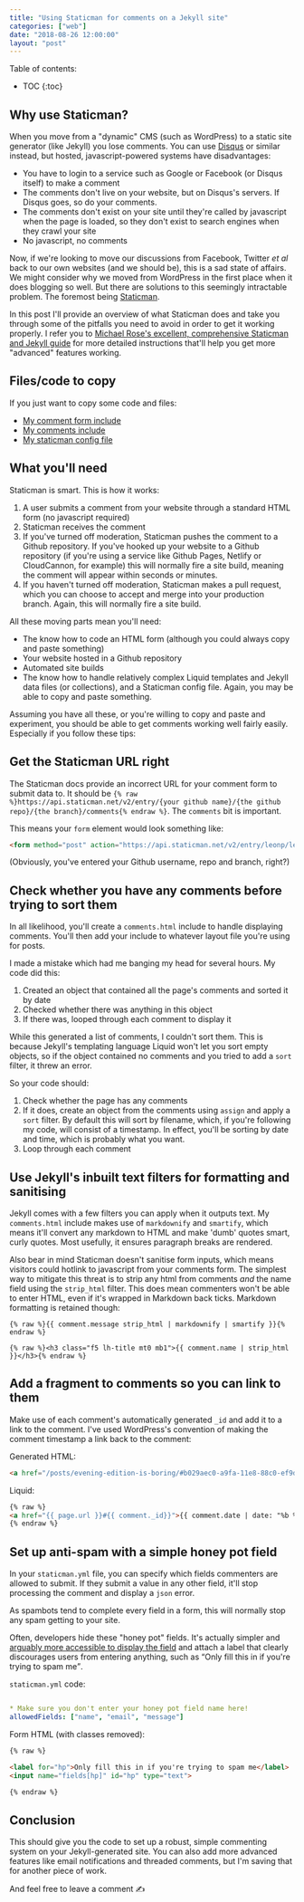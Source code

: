 ```yaml
---
title: "Using Staticman for comments on a Jekyll site"
categories: ["web"]
date: "2018-08-26 12:00:00"
layout: "post"
---
```


Table of contents:

* TOC
{:toc}

## Why use Staticman?

When you move from a "dynamic" CMS (such as WordPress) to a static site generator (like Jekyll) you lose comments. You can use [Disqus](https://disqus.com/) or similar instead, but hosted, javascript-powered systems have disadvantages:

- You have to login to a service such as Google or Facebook (or Disqus itself) to make a comment
- The comments don't live on your website, but on Disqus's servers. If Disqus goes, so do your comments.
- The comments don't exist on your site until they're called by javascript when the page is loaded, so they don't exist to search engines when they crawl your site
- No javascript, no comments

Now, if we're looking to move our discussions from Facebook, Twitter <i>et al</i> back to our own websites (and we should be), this is a sad state of affairs. We might consider why we moved from WordPress in the first place when it does blogging so well. But there are solutions to this seemingly intractable problem. The foremost being [Staticman](https://staticman.net).

In this post I'll provide an overview of what Staticman does and take you through some of the pitfalls you need to avoid in order to get it working properly. I refer you to [Michael Rose's excellent, comprehensive Staticman and Jekyll guide](https://mademistakes.com/articles/improving-jekyll-static-comments/) for more detailed instructions that'll help you get more "advanced" features working.

## Files/code to copy

If you just want to copy some code and files:

- [My comment form include](https://github.com/leonp/leon2/blob/master/_includes/comment-form.html)
- [My comments include](https://github.com/leonp/leon2/blob/master/_includes/comments.html)
- [My staticman config file](https://github.com/leonp/leon2/blob/master/staticman.yml)

## What you'll need

Staticman is smart. This is how it works:

1. A user submits a comment from your website through a standard HTML form (no javascript required)
2. Staticman receives the comment
3. If you've turned off moderation, Staticman pushes the comment to a Github repository. If you've hooked up your website to a Github repository (if you're using a service like Github Pages, Netlify or CloudCannon, for example) this will normally fire a site build, meaning the comment will appear within seconds or minutes.
4. If you haven't turned off moderation, Staticman makes a pull request, which you can choose to accept and merge into your production branch. Again, this will normally fire a site build.

All these moving parts mean you'll need:

- The know how to code an HTML form (although you could always copy and paste something)
- Your website hosted in a Github repository
- Automated site builds
- The know how to handle relatively complex Liquid templates and Jekyll data files (or collections), and a Staticman config file. Again, you may be able to copy and paste something.

Assuming you have all these, or you're willing to copy and paste and experiment, you should be able to get comments working well fairly easily. Especially if you follow these tips:

## Get the Staticman URL right

The Staticman docs provide an incorrect URL for your comment form to submit data to. It should be `{% raw %}https://api.staticman.net/v2/entry/{your github name}/{the github repo}/{the branch}/comments{% endraw %}`. The `comments` bit is important.

This means your `form` element would look something like:

```html
<form method="post" action="https://api.staticman.net/v2/entry/leonp/leon2/master/comments">
```

(Obviously, you've entered your Github username, repo and branch, right?)

## Check whether you have any comments before trying to sort them

In all likelihood, you'll create a `comments.html` include to handle displaying comments. You'll then add your include to whatever layout file you're using for posts.

I made a mistake which had me banging my head for several hours. My code did this:

1. Created an object that contained all the page's comments and sorted it by date
2. Checked whether there was anything in this object
3. If there was, looped through each comment to display it

While this generated a list of comments, I couldn't sort them. This is because Jekyll's templating language Liquid won't let you sort empty objects, so if the object contained no comments and you tried to add a `sort` filter, it threw an error.

So your code should:

1. Check whether the page has any comments
2. If it does, create an object from the comments using `assign` and apply a `sort` filter. By default this will sort by filename, which, if you're following my code, will consist of a timestamp. In effect, you'll be sorting by date and time, which is probably what you want.
3. Loop through each comment

## Use Jekyll's inbuilt text filters for formatting and sanitising

Jekyll comes with a few filters you can apply when it outputs text. My `comments.html` include makes use of `markdownify` and `smartify`, which means it'll convert any markdown to HTML and make 'dumb' quotes smart, curly quotes. Most usefully, it ensures paragraph breaks are rendered.

Also bear in mind Staticman doesn't sanitise form inputs, which means visitors could hotlink to javascript from your comments form. The simplest way to mitigate this threat is to strip any html from comments _and_ the name field using the `strip_html` filter. This does mean commenters won't be able to enter HTML, even if it's wrapped in Markdown back ticks. Markdown formatting is retained though:

`{% raw %}{{ comment.message strip_html | markdownify | smartify }}{% endraw %}`

`{% raw %}<h3 class="f5 lh-title mt0 mb1">{{ comment.name | strip_html }}</h3>{% endraw %}`

## Add a fragment to comments so you can link to them

Make use of each comment's automatically generated `_id` and add it to a link to the comment. I've used WordPress's convention of making the comment timestamp a link back to the comment:

Generated HTML:

```html
<a href="/posts/evening-edition-is-boring/#b029aec0-a9fa-11e8-88c0-ef9d7cca50b9">Aug 27, 2018, 13:11</a>
```

Liquid:

```html
{% raw %}
<a href="{{ page.url }}#{{ comment._id}}">{{ comment.date | date: "%b %-d, %Y, %H:%M" }}</a>
{% endraw %}
```

## Set up anti-spam with a simple honey pot field

In your `staticman.yml` file, you can specify which fields commenters are allowed to submit. If they submit a value in any other field, it'll stop processing the comment and display a `json` error.

As spambots tend to complete every field in a form, this will normally stop any spam getting to your site.

Often, developers hide these "honey pot" fields. It's actually simpler and [arguably more accessible to display the field](https://ux.stackexchange.com/questions/52916/what-is-the-best-way-to-hide-a-honeypot-captcha) and attach a label that clearly discourages users from entering anything, such as <q>Only fill this in if you're trying to spam me</q>.

`staticman.yml` code:

```yaml

* Make sure you don't enter your honey pot field name here!
allowedFields: ["name", "email", "message"]

```

Form HTML (with classes removed):

```html
{% raw %}

<label for="hp">Only fill this in if you're trying to spam me</label>
<input name="fields[hp]" id="hp" type="text">

{% endraw %}
```

## Conclusion

This should give you the code to set up a robust, simple commenting system on your Jekyll-generated site. You can also add more advanced features like email notifications and threaded comments, but I'm saving that for another piece of work.

And feel free to leave a comment ✍️
